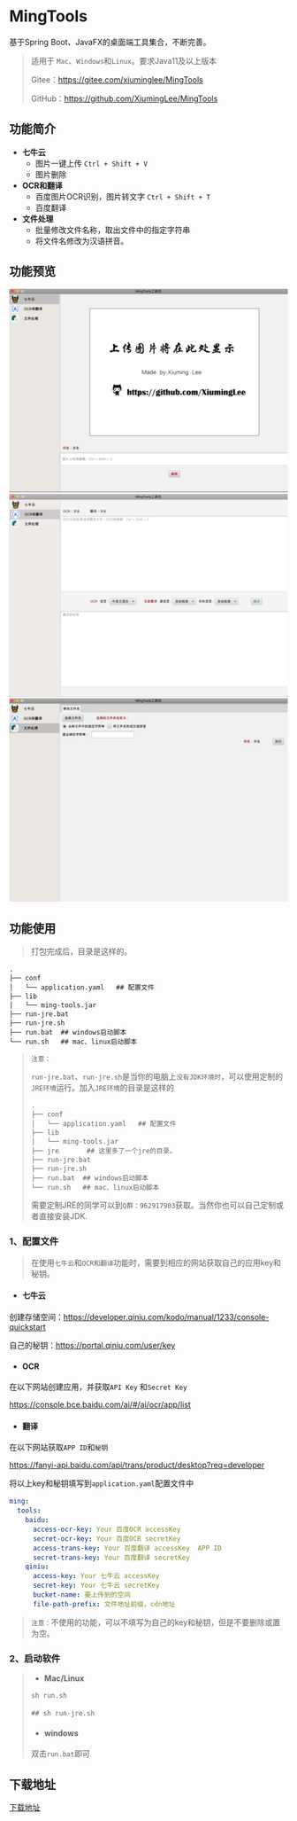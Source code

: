 # MingTools
基于Spring Boot、JavaFX的桌面端工具集合，不断完善。

> 适用于 `Mac`、`Windows`和`Linux`。要求Java11及以上版本
>
> Gitee：https://gitee.com/xiuminglee/MingTools
>
> GitHub：https://github.com/XiumingLee/MingTools

## 功能简介

- **七牛云**
  - 图片一键上传 `Ctrl + Shift + V`
  - 图片删除
- **OCR和翻译**
  - 百度图片OCR识别，图片转文字 `Ctrl + Shift + T`
  - 百度翻译
- **文件处理**
  - 批量修改文件名称，取出文件中的指定字符串
  - 将文件名修改为汉语拼音。

## 功能预览

![](docs/img/qiniu.png?raw=true)
![](docs/img/ocr_trans.jpg?raw=true)
![](docs/img/file.png?raw=true)

## 功能使用

> 打包完成后，目录是这样的。

```shell
.
├── conf
│   └── application.yaml   ## 配置文件
├── lib
│   └── ming-tools.jar
├── run-jre.bat
├── run-jre.sh
├── run.bat  ## windows启动脚本
└── run.sh   ## mac、linux启动脚本
```

> `注意：`
>
> `run-jre.bat`、`run-jre.sh`是当你的电脑上`没有JDK环境时`，可以使用定制的`JRE环境`运行。加入`JRE环境`的目录是这样的
>
> ```shell
> .
> ├── conf
> │   └── application.yaml   ## 配置文件
> ├── lib
> │   └── ming-tools.jar
> ├── jre       ## 这里多了一个jre的目录。
> ├── run-jre.bat
> ├── run-jre.sh
> ├── run.bat  ## windows启动脚本
> └── run.sh   ## mac、linux启动脚本
> ```
>
> 需要定制JRE的同学可以到`Q群：962917903`获取。当然你也可以自己定制或者直接安装JDK.

### 1、配置文件

> 在使用`七牛云`和`OCR和翻译`功能时，需要到相应的网站获取自己的应用key和秘钥。

- #### 七牛云

创建存储空间：https://developer.qiniu.com/kodo/manual/1233/console-quickstart

自己的秘钥：https://portal.qiniu.com/user/key

- #### OCR

在以下网站创建应用，并获取`API Key` 和`Secret Key`

https://console.bce.baidu.com/ai/#/ai/ocr/app/list

- #### 翻译

在以下网站获取`APP ID`和`秘钥`

https://fanyi-api.baidu.com/api/trans/product/desktop?req=developer

将以上key和秘钥填写到`application.yaml`配置文件中

```yaml
ming:
  tools:
    baidu:
      access-ocr-key: Your 百度OCR accessKey
      secret-ocr-key: Your 百度OCR secretKey
      access-trans-key: Your 百度翻译 accessKey  APP ID
      secret-trans-key: Your 百度翻译 secretKey
    qiniu:
      access-key: Your 七牛云 accessKey
      secret-key: Your 七牛云 secretKey
      bucket-name: 要上传到的空间
      file-path-prefix: 文件地址前缀，cdn地址
```

> `注意：`不使用的功能，可以不填写为自己的key和秘钥，但是不要删除或置为空。

### 2、启动软件

> - **Mac/Linux**
>
> ```shell
> sh run.sh
> 
> ## sh run-jre.sh
> ```
>
> - #### windows
>
> 双击`run.bat`即可

## 下载地址

[下载地址](https://github.com/XiumingLee/MingTools/releases)

